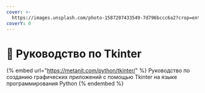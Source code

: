 ```yaml
---
cover: >-
  https://images.unsplash.com/photo-1587207433549-7d796bccc6a2?crop=entropy&cs=srgb&fm=jpg&ixid=M3wxOTcwMjR8MHwxfHNlYXJjaHwxfHxidXR0b258ZW58MHx8fHwxNzExOTk1ODI4fDA&ixlib=rb-4.0.3&q=85
coverY: 0
---
```


# 📗 Руководство по Tkinter

{% embed url="https://metanit.com/python/tkinter/" %}
Руководство по созданию графических приложений с помощью Tkinter на языке программирования Python
{% endembed %}
